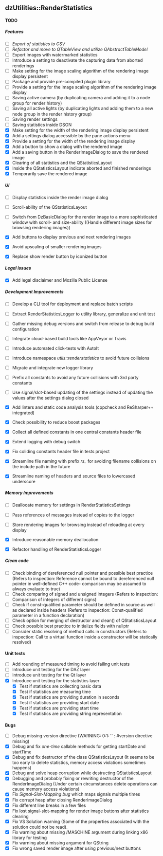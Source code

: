 dzUtilities::RenderStatistics
---

#### TODO

##### Features
+ [ ] *Export of statistics to CSV*
+ [ ] *Refactor and move to QTableView and utilize QAbstractTableModel*
+ [ ] Export images with watermarked statistics
+ [ ] Introduce a setting to deactivate the capturing data from aborted renderings
+ [ ] Make setting for the image scaling algorithm of the rendering image display persistent
+ [ ] Package and provide pre-compiled plugin library
+ [ ] Provide a setting for the image scaling algorithm of the rendering image display
+ [ ] Saving active camera (by duplicating camera and adding it to a node group for render history)
+ [ ] Saving all active lights (by duplicating lights and adding them to a new node group in the render history group)
+ [ ] Saving render settings
+ [ ] Saving statistics inside DSON
+ [x] Make setting for the width of the rendering image display persistent
+ [x] Add a settings dialog accessible by the pane actions menu
+ [x] Provide a setting for the width of the rendering image display
+ [x] Add a button to show a dialog with the rendered image
+ [x] Add a saving button in the RenderImageDialog to save the rendered image
+ [x] Clearing of all statistics and the QStatisticsLayout
+ [x] Inside the QStatisticsLayout indicate aborted and finished renderings
+ [x] Temporarily save the rendered image

##### UI
+ [ ] Display statistics inside the render image dialog
+ [ ] Scroll-ability of the QStatisticsLayout 
+ [ ] Switch from DzBasicDialog for the render image to a more sophisticated window with scroll- and size-ability ((Handle different image sizes for browsing rendering images))
+ [x] Add buttons to display previous and next rendering images
+ [x] Avoid upscaling of smaller rendering images
+ [x] Replace show render button by iconized button


##### Legal issues
+ [x] Add legal disclaimer and Mozilla Public License

##### Development Improvements
+ [ ] Develop a CLI tool for deployment and replace batch scripts
+ [ ] Extract RenderStatisticsLogger to utility library, generalize and unit test
+ [ ] Gather missing debug versions and switch from release to debug build configuration
+ [ ] Integrate cloud-based build tools like AppVeyor or Travis
+ [ ] Introduce automated click-tests with AutoIt
+ [ ] Introduce namespace *utils::renderstatistics* to avoid future collisions
+ [ ] Migrate and integrate new logger library
+ [ ] Prefix all constants to avoid any future collisions with 3rd party constants
+ [ ] Use signal/slot-based updating of the settings instead of updating the values after the settings dialog closed
+ [x] Add linters and static code analysis tools (cppcheck and ReSharper++ integrated)
+ [x] Check possibility to reduce boost packages
+ [x] Collect all defined constants in one central constants header file
+ [x] Extend logging with debug switch
+ [x] Fix coliding constants header file in tests project
+ [x] Streamline file naming with prefix *rs_*  for avoiding filename collisions on the include path in the future
+ [x] Streamline naming of headers and source files to lowercased underscore


##### Memory Improvements
+ [ ] Deallocate memory for settings in RenderStatisticsSettings
+ [ ] Pass references of messages instead of copies to the logger
+ [ ] Store rendering images for browsing instead of reloading at every display
+ [x] Introduce reasonable memory deallocation
+ [x] Refactor handling of RenderStatisticsLogger


##### Clean code
+ [ ] Check binding of dereferenced null pointer and possible best practice (Refers to inspection: Reference cannot be bound to dereferenced null pointer in well-defined C++ code- comparison may be assumed to always evaluate to true)
+ [ ] Check comparing of signed and unsigned integers (Refers to inspection: Comparison of integers of different signs)
+ [ ] Check if const-qualified parameter should be defined in source as well as declared inside headers (Refers to inspection: Const-qualified parameter in a function declaration)
+ [ ] Check option for merging of destructor and clean() of QStatisticsLayout
+ [ ] Check possible best practice to initialize fields with nullptr
+ [ ] Consider static resolving of method calls in constructors (Refers to inspection: Call to a virtual function inside a constructor will be statically resolved)

#### Unit tests
+ [ ] Add rounding of measured timing to avoid failing unit tests
+ [ ] Introduce unit testing for the DAZ layer
+ [ ] Introduce unit testing for the Qt layer
+ [x] Introduce unit testing for the statistics layer
  + [x] Test if statistics are collecting basic data
  + [x] Test if statistics are measuring time
  + [x] Test if statistics are providing duration in seconds
  + [x] Test if statistics are providing start date
  + [x] Test if statistics are providing start time
  + [x] Test if statistics are providing string representation

#### Bugs
+ [ ] Debug missing version directive (WARNING: 0:1: '' :  #version directive missing)
+ [x] Debug and fix _one-time_ callable methods for getting startDate and startTime
+ [x] Debug and fix destructor of the class QStatisticsLayout (It seems to be too early to delete statistics, memory access violations sometimes happens)
+ [x] Debug and solve heap corruption while destructing QStatisticsLayout
+ [x] Debugging and probably fixing or rewriting destructor of the RenderImageDialog (Under certain circumstances delete operations can cause memory access violations)
+ [x] Fix *Signal-Slot-Mapping bug* which maps signals multiple times
+ [x] Fix corrupt heap after closing RenderImageDialog
+ [x] Fix different line breaks in a few files
+ [x] Fix lost signal-slot-mapping for render image buttons after statistics clearing
+ [x] Fix VS Solution warning (Some of the properties associated with the solution could not be read).
+ [x] Fix warning about missing /MASCHINE argument during linking x86 library for testing
+ [x] Fix warning about missing argument for QString 
+ [x] Fix wrong saved render image after using previous/next buttons
